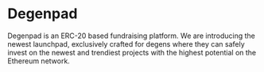 # Degenpad
Degenpad is an ERC-20 based fundraising platform. We are introducing the newest launchpad, exclusively crafted for degens where they can safely invest on the newest and trendiest projects with the highest potential on the Ethereum network.
